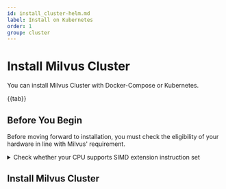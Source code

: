 ```yaml
---
id: install_cluster-helm.md
label: Install on Kubernetes
order: 1
group: cluster
---
```


# Install Milvus Cluster

You can install Milvus Cluster with Docker-Compose or Kubernetes.

{{tab}}
## Before You Begin

Before moving forward to installation, you must check the eligibility of your hardware in line with Milvus' requirement.


<details><summary>Check whether your CPU supports SIMD extension instruction set</summary>

{{fragments/cpu_support.md}}
</details>


## Install Milvus Cluster


